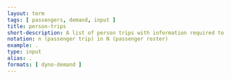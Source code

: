 ```yaml
---
layout: term
tags: [ passengers, demand, input ]
title: person-trips
short-description: A list of person trips with information required to assign them to vehicles.
notation: n (passenger trip) in N (passenger roster)
example: .
type: input
alias: .
formats: [ dyno-demand ]
---
```

